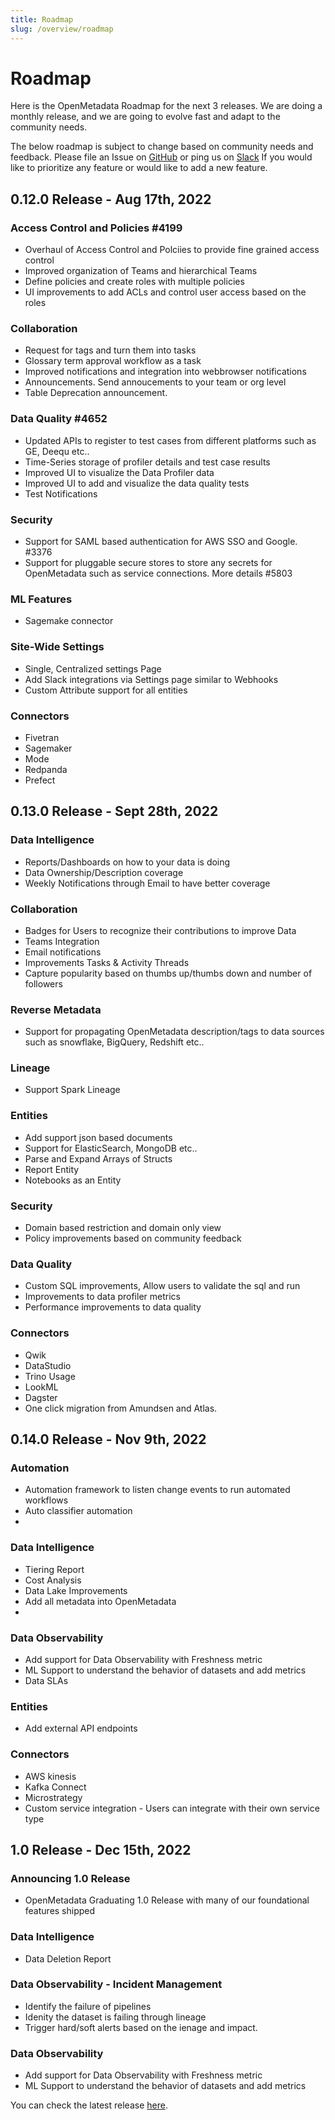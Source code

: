 ```yaml
---
title: Roadmap
slug: /overview/roadmap
---
```


# Roadmap

Here is the OpenMetadata Roadmap for the next 3 releases. We are doing a monthly release, and we are going to evolve fast
and adapt to the community needs.

The below roadmap is subject to change based on community needs and feedback. Please file an Issue on [GitHub](https://github.com/open-metadata/OpenMetadata/issues) 
or ping us on [Slack](https://slack.open-metadata.org/) If you would like to prioritize any feature or would like to add a new feature.

## 0.12.0 Release - Aug 17th, 2022

### Access Control and Policies #4199
 - Overhaul of Access Control and Polciies to provide fine grained access control
 - Improved organization of Teams and hierarchical Teams
 - Define policies and create roles with multiple policies
 - UI improvements to add ACLs and control user access based on the roles
### Collaboration
 - Request for tags and turn them into tasks
 - Glossary term approval workflow as a task
 - Improved notifications and integration into webbrowser notifications
 - Announcements. Send annoucements to your team or org level 
 - Table Deprecation announcement.
### Data Quality #4652
- Updated APIs to register to test cases from different platforms such as GE, Deequ etc..
- Time-Series storage of profiler details and test case results
- Improved UI to visualize the Data Profiler data 
- Improved UI to add and visualize the data quality tests
- Test Notifications
### Security
- Support for SAML based authentication for AWS SSO and Google. #3376
- Support for pluggable secure stores to store any secrets for OpenMetadata such as service connections. More details #5803
### ML Features
- Sagemake connector
### Site-Wide Settings
- Single, Centralized settings Page
- Add Slack integrations via Settings page similar to Webhooks
- Custom Attribute support for all entities
### Connectors
- Fivetran
- Sagemaker
- Mode
- Redpanda
- Prefect


## 0.13.0 Release - Sept 28th, 2022

### Data Intelligence
- Reports/Dashboards on how to your data is doing
- Data Ownership/Description coverage
- Weekly Notifications through Email to have better coverage

### Collaboration
- Badges for Users to recognize their contributions to improve Data
- Teams Integration
- Email notifications
- Improvements Tasks & Activity Threads
- Capture popularity based on thumbs up/thumbs down and number of followers

### Reverse Metadata
- Support for propagating OpenMetadata description/tags to data sources such as snowflake, BigQuery, Redshift etc..

### Lineage
- Support Spark Lineage

### Entities 
- Add support json based documents
- Support for ElasticSearch, MongoDB etc..
- Parse and Expand Arrays of Structs
- Report Entity 
- Notebooks as an Entity

### Security
- Domain based restriction and domain only view
- Policy improvements based on community feedback

### Data Quality 
- Custom SQL improvements, Allow users to validate the sql and run
- Improvements to data profiler metrics
- Performance improvements to data quality

### Connectors
- Qwik
- DataStudio
- Trino Usage
- LookML
- Dagster
- One click migration from Amundsen and Atlas.


## 0.14.0 Release - Nov 9th, 2022

### Automation
- Automation framework to listen change events to run automated workflows
- Auto classifier automation
-
### Data Intelligence
- Tiering Report
- Cost Analysis
- Data Lake Improvements
- Add all metadata into OpenMetadata
-
### Data Observability 
- Add support for Data Observability with Freshness metric
- ML Support to understand the behavior of datasets and add metrics
- Data SLAs

### Entities
- Add external API endpoints

### Connectors
- AWS kinesis
- Kafka Connect
- Microstrategy
- Custom service integration - Users can integrate with their own service type


## 1.0 Release - Dec 15th, 2022

### Announcing 1.0 Release
- OpenMetadata Graduating 1.0 Release with many of our foundational features shipped

### Data Intelligence
- Data Deletion Report

### Data Observability - Incident Management
- Identify the failure of pipelines
- Idenity the dataset is failing through lineage
- Trigger hard/soft alerts based on the ienage and impact.

### Data Observability 
- Add support for Data Observability with Freshness metric
- ML Support to understand the behavior of datasets and add metrics

You can check the latest release [here](/overview/releases).
